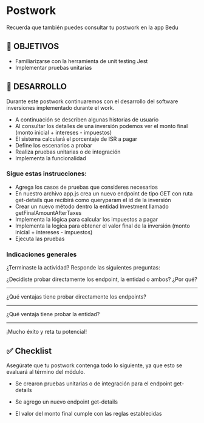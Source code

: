 # Postwork

Recuerda que también puedes consultar tu postwork en la app Bedu

## 🎯 OBJETIVOS

- Familiarizarse con la herramienta de unit testing Jest
- Implementar pruebas unitarias

## 🚀 DESARROLLO

Durante este postwork continuaremos con el desarrollo del software inversiones implementado durante el work.

- A continuación se describen algunas historias de usuario
- Al consultar los detalles de una inversión podemos ver el monto final (monto inicial + intereses - impuestos)
- El sistema calculará el porcentaje de ISR a pagar
- Define los escenarios a probar
- Realiza pruebas unitarias o de integración
- Implementa la funcionalidad

### Sigue estas instrucciones:

- Agrega los casos de pruebas que consideres necesarios
- En nuestro archivo app.js crea un nuevo endpoint de tipo GET con ruta get-details que recibirá como queryparam el id
  de la inversión
- Crear un nuevo método dentro la entidad Investment llamado getFinalAmountAfterTaxes
- Implementa la lógica para calcular los impuestos a pagar
- Implementa la logica para obtener el valor final de la inversión (monto inicial + intereses - impuestos)
- Ejecuta las pruebas

### Indicaciones generales

¿Terminaste la actividad? Responde las siguientes preguntas:

¿Decidiste probar directamente los endpoint, la entidad o ambos? ¿Por qué?
_________________________________________________________________________________________________________________________________________________________________________________________________________________________________
¿Qué ventajas tiene probar directamente los endpoints?
_________________________________________________________________________________________________________________________________________________________________________________________________________________________________

¿Qué ventaja tiene probar la entidad?
_________________________________________________________________________________________________________________________________________________________________________________________________________________________________


¡Mucho éxito y reta tu potencial!

## ✅ Checklist

Asegúrate que tu postwork contenga todo lo siguiente, ya que esto se evaluará al término del módulo.

- Se crearon pruebas unitarias o de integración para el endpoint get-details


- Se agrego un nuevo endpoint get-details


- El valor del monto final cumple con las reglas establecidas











